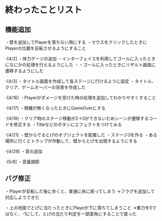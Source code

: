 # 終わったことリスト

## 機能追加
・壁を追加してPlayerを落ちない用にする
・マウスをクリックしたときにPlayerの位置を反転させるようにすること

-[4/2]
・体力ゲージの追加
・インターフェイスを利用してゴールに入ったときになにかの処理を行えるようにした
・・ゴールに入ったときにリザルト画面に遷移するようにした

-[4/3]
・タイトル画面を作成して各ステージに行けるように設定
・タイトル、クリア、ゲームオーバーの背景を作成した

-[4/16]
・Playerがダメージを受けた時の処理を追加してわかりやすくすること

-[4/17]
・残機が無くなったときにGameOverにする

-[4/19]
・クリア時のステージ移動が2→3ができないためシーンが遷移するコードを修正する
・Titleなどのボタンにエフェクトをつけてみる

-[4/21]
・壁からでるとげのオブジェクトを配置した
・ステージ3を作る
・ある場所に行くとトラップが作動して、壁からとげを出現するようにする

-[4/29]
・音の追加

-[5/8]
・音量調節


## バグ修正
・Playerが反転した後に歩くと、普通に床に戻ってしまう
→フラグを追加して対応しようできた

・上の地面でとげに当たったときにPlayeが下に落ちてしまうこと
→重力を0ではなく、-1にして、とげの当たり判定を一部直角にすることで直った

